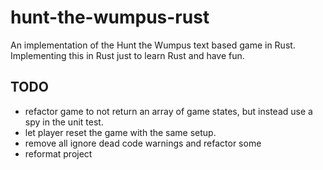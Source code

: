 # hunt-the-wumpus-rust

An implementation of the Hunt the Wumpus text based game in Rust. Implementing this in Rust just to learn Rust and have fun.


## TODO

* refactor game to not return an array of game states, but instead use a spy in the unit test.
* let player reset the game with the same setup.
* remove all ignore dead code warnings and refactor some
* reformat project

